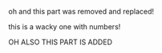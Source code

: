 oh and this part was removed and replaced! 

this is a wacky one with numbers!

OH ALSO THIS PART IS ADDED

